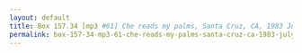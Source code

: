 ```yaml
---
layout: default
title: Box 157.34 [mp3 #61] Che reads my palms, Santa Cruz, CA, 1983 July 10
permalink: box-157-34-mp3-61-che-reads-my-palms-santa-cruz-ca-1983-july-10
---
```

<!-- Add an essay or interpretive material below this line,
using HTML or markdown.  Do not modify this file above this line -->
